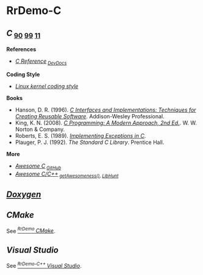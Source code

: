 # RrDemo-C

## *C*<sub> [90](http://iso.org/iso/catalogue_detail.htm?csnumber=17782 "ISO/IEC 9899:1990") [99](http://iso.org/iso/catalogue_detail.htm?csnumber=29237 "ISO/IEC 9899:1999") [11](http://iso.org/iso/catalogue_detail.htm?csnumber=57853 "ISO/IEC 9899:2011")</sub>
**References**
- [*C Reference*](http://cppreference.com/w/c)<sub> [*DevDocs*](http://devdocs.io/c/)</sub>

**Coding Style**
- [*Linux kernel coding style*](http://kernel.org/doc/Documentation/CodingStyle)

**Books**
- Hanson, D. R. (1996). [*C Interfaces and Implementations: Techniques for Creating Reusable Software*](http://github.com/drh/cii). Addison-Wesley Professional.
- King, K. N. (2008). [*C Programming: A Modern Approach, 2nd Ed.*](http://knking.com/books/c2). W. W. Norton & Company.
- Roberts, E. S. (1989). [*Implementing Exceptions in C*](http://hpl.hp.com/techreports/Compaq-DEC/SRC-RR-40.pdf).
- Plauger, P. J. (1992). *The Standard C Library*. Prentice Hall.

**More**
- [*Awesome C*](http://notabug.org/koz.ross/awesome-c)<sub> [*GitHub*](http://github.com/aleksandar-todorovic/awesome-c)</sub>
- [*Awesome C/C++*](http://github.com/fffaraz/awesome-cpp)<sub> [*getAwesomeness()*](http://getawesomeness.herokuapp.com/get/cpp), [*LibHunt*](http://cpp.libhunt.com/)</sub>

## [*Doxygen*](http://doxygen.org/)

## *CMake*
See [<sup>*RrDemo* </sup>*CMake*](../cmake/readme.md).

## *Visual Studio*
See [<sup>*RrDemo-C++* </sup>*Visual Studio*](../cpp/readme.md#visual-studio).
